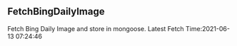 ## FetchBingDailyImage

Fetch Bing Daily Image and store in mongoose. Latest Fetch Time:2021-06-13 07:24:46



